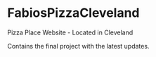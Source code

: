 # FabiosPizzaCleveland
Pizza Place Website - Located in Cleveland


Contains the final project with the latest updates.
